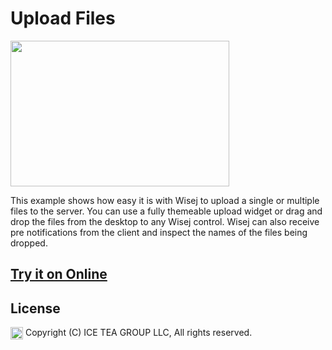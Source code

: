 Upload Files
====

<img src="https://raw.githubusercontent.com/iceteagroup/wisej-examples/master/Support/Images/UploadFiles.png" width="350" height="233">

This example shows how easy it is with Wisej to upload a single or multiple files to the server. You can use a fully themeable upload widget or drag and drop the files from the desktop to any Wisej control. Wisej can also receive pre notifications from the client and inspect the names of the files being dropped.

## [Try it on Online](http://demo.wisej.com/UploadFiles)

License
-------
<img src="http://iceteagroup.com/wp-content/uploads/2017/01/Square-64x64-trasp.png" height="20" align="top"> Copyright (C) ICE TEA GROUP LLC, All rights reserved.
